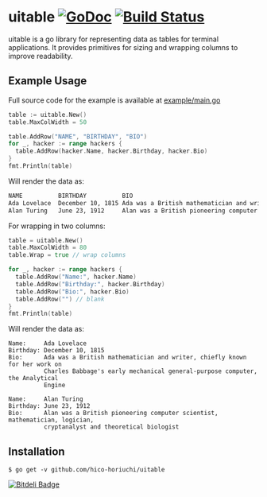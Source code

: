 # uitable [![GoDoc](https://godoc.org/github.com/hico-horiuchi/uitable?status.svg)](https://godoc.org/github.com/hico-horiuchi/uitable) [![Build Status](https://travis-ci.org/hico-horiuchi/uitable.svg?branch=master)](https://travis-ci.org/hico-horiuchi/uitable)

uitable is a go library for representing data as tables for terminal applications. It provides primitives for sizing and wrapping columns to improve readability.

## Example Usage

Full source code for the example is available at [example/main.go](example/main.go)

```go
table := uitable.New()
table.MaxColWidth = 50

table.AddRow("NAME", "BIRTHDAY", "BIO")
for _, hacker := range hackers {
  table.AddRow(hacker.Name, hacker.Birthday, hacker.Bio)
}
fmt.Println(table)
```

Will render the data as:

```sh
NAME          BIRTHDAY          BIO
Ada Lovelace  December 10, 1815 Ada was a British mathematician and writer, chi...
Alan Turing   June 23, 1912     Alan was a British pioneering computer scientis...
```

For wrapping in two columns:

```go
table = uitable.New()
table.MaxColWidth = 80
table.Wrap = true // wrap columns

for _, hacker := range hackers {
  table.AddRow("Name:", hacker.Name)
  table.AddRow("Birthday:", hacker.Birthday)
  table.AddRow("Bio:", hacker.Bio)
  table.AddRow("") // blank
}
fmt.Println(table)
```

Will render the data as:

```
Name:     Ada Lovelace
Birthday: December 10, 1815
Bio:      Ada was a British mathematician and writer, chiefly known for her work on
          Charles Babbage's early mechanical general-purpose computer, the Analytical
          Engine

Name:     Alan Turing
Birthday: June 23, 1912
Bio:      Alan was a British pioneering computer scientist, mathematician, logician,
          cryptanalyst and theoretical biologist
```

## Installation

```
$ go get -v github.com/hico-horiuchi/uitable
```


[![Bitdeli Badge](https://d2weczhvl823v0.cloudfront.net/hico-horiuchi/uitable/trend.png)](https://bitdeli.com/free "Bitdeli Badge")

